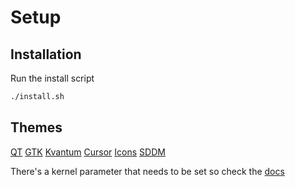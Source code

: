 # Setup

## Installation

Run the install script

```bash
./install.sh
```

## Themes

[QT](https://store.kde.org/p/1897309/)
[GTK](https://www.gnome-look.org/p/1253385)
[Kvantum](https://store.kde.org/p/1294013/)
[Cursor](https://store.kde.org/p/1355701)
[Icons](https://www.pling.com/p/1305251/)
[SDDM](https://store.kde.org/p/1721626)

There's a kernel parameter that needs to be set so check the [docs](https://wiki.hyprland.org/Nvidia/)
